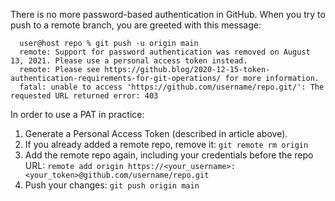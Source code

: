 There is no more password-based authentication in GitHub. 
When you try to push to a remote branch, you are greeted with this message: 

      user@host repo % git push -u origin main
      remote: Support for password authentication was removed on August 13, 2021. Please use a personal access token instead.
      remote: Please see https://github.blog/2020-12-15-token-authentication-requirements-for-git-operations/ for more information.
      fatal: unable to access 'https://github.com/username/repo.git/': The requested URL returned error: 403

In order to use a PAT in practice:   
1. Generate a Personal Access Token (described in article above). 
2. If you already added a remote repo, remove it: `git remote rm origin`
3. Add the remote repo again, including your credentials before the repo URL:
      `remote add origin https://<your_username>:<your_token>@github.com/username/repo.git`
4. Push your changes: `git push origin main`
